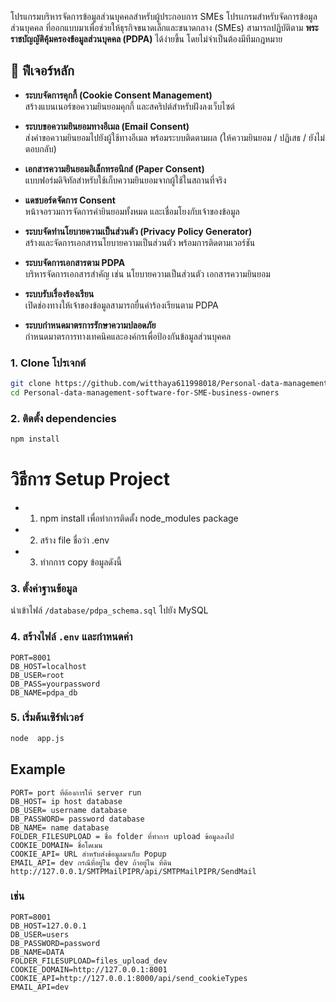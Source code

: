 
โปรแกรมบริหารจัดการข้อมูลส่วนบุคคลสำหรับผู้ประกอบการ SMEs
โปรเเกรมสำหรับจัดการข้อมูลส่วนบุคคล ที่ออกแบบมาเพื่อช่วยให้ธุรกิจขนาดเล็กและขนาดกลาง (SMEs) สามารถปฏิบัติตาม **พระราชบัญญัติคุ้มครองข้อมูลส่วนบุคคล (PDPA)** ได้ง่ายขึ้น โดยไม่จำเป็นต้องมีทีมกฎหมาย
## 📌 ฟีเจอร์หลัก

- **ระบบจัดการคุกกี้ (Cookie Consent Management)**  
  สร้างแบนเนอร์ขอความยินยอมคุกกี้ และสคริปต์สำหรับฝังลงเว็บไซต์

- **ระบบขอความยินยอมทางอีเมล (Email Consent)**  
  ส่งคำขอความยินยอมไปยังผู้ใช้ทางอีเมล พร้อมระบบติดตามผล (ให้ความยินยอม / ปฏิเสธ / ยังไม่ตอบกลับ)

- **เอกสารความยินยอมอิเล็กทรอนิกส์ (Paper Consent)**  
  แบบฟอร์มดิจิทัลสำหรับใช้เก็บความยินยอมจากผู้ใช้ในสถานที่จริง

- **แดชบอร์ดจัดการ Consent**  
  หน้าจอรวมการจัดการคำยินยอมทั้งหมด และเชื่อมโยงกับเจ้าของข้อมูล


- **ระบบจัดทำนโยบายความเป็นส่วนตัว (Privacy Policy Generator)**  
  สร้างและจัดการเอกสารนโยบายความเป็นส่วนตัว พร้อมการติดตามเวอร์ชัน

- **ระบบจัดการเอกสารตาม PDPA**  
  บริหารจัดการเอกสารสำคัญ เช่น นโยบายความเป็นส่วนตัว เอกสารความยินยอม

- **ระบบรับเรื่องร้องเรียน**  
  เปิดช่องทางให้เจ้าของข้อมูลสามารถยื่นคำร้องเรียนตาม PDPA

- **ระบบกำหนดมาตรการรักษาความปลอดภัย**  
  กำหนดมาตรการทางเทคนิคและองค์กรเพื่อป้องกันข้อมูลส่วนบุคคล

### 1. Clone โปรเจกต์
```bash
git clone https://github.com/witthaya611998018/Personal-data-management-software-for-SME-business-owners.git
cd Personal-data-management-software-for-SME-business-owners
```
### 2. ติดตั้ง dependencies
```bash
npm install
```
# วิธีการ Setup Project
- 1. npm install เพื่อทำการติดตั้ง node_modules package
- 2. สร้าง file ชื่อว่า .env
- 3. ทำกการ copy ข้อมูลดังนี้

### 3. ตั้งค่าฐานข้อมูล  
นำเข้าไฟล์ `/database/pdpa_schema.sql` ไปยัง MySQL

### 4. สร้างไฟล์ `.env` และกำหนดค่า
```
PORT=8001
DB_HOST=localhost
DB_USER=root
DB_PASS=yourpassword
DB_NAME=pdpa_db
```
### 5. เริ่มต้นเซิร์ฟเวอร์
```bash
node  app.js
```

## Example

````shell
PORT= port ที่ต้องการให้ server run
DB_HOST= ip host database
DB_USER= username database
DB_PASSWORD= password database
DB_NAME= name database
FOLDER_FILESUPLOAD = ชื่อ folder ที่ทำการ upload ข้อมูลลงไป
COOKIE_DOMAIN= ชื่อโดเมน
COOKIE_API= URL สำหรับส่งข้อมูลมาเก็บ Popup
EMAIL_API= dev กรณีที่อยู่ใน dev ถ้าอยู่ใน ที่ดิน http://127.0.0.1/SMTPMailPIPR/api/SMTPMailPIPR/SendMail
````

### เช่น 

````shell
PORT=8001
DB_HOST=127.0.0.1
DB_USER=users
DB_PASSWORD=password
DB_NAME=DATA
FOLDER_FILESUPLOAD=files_upload_dev
COOKIE_DOMAIN=http://127.0.0.1:8001
COOKIE_API=http://127.0.0.1:8000/api/send_cookieTypes
EMAIL_API=dev

````
